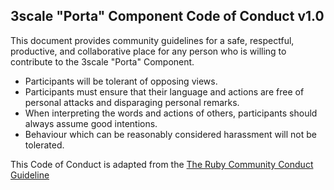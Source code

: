 ## 3scale "Porta" Component Code of Conduct v1.0

This document provides community guidelines for a safe, respectful, productive, and collaborative place for any person who is willing to contribute to the 3scale "Porta" Component.

- Participants will be tolerant of opposing views.
- Participants must ensure that their language and actions are free of personal attacks and disparaging personal remarks.
- When interpreting the words and actions of others, participants should always assume good intentions.
- Behaviour which can be reasonably considered harassment will not be tolerated.

This Code of Conduct is adapted from the [The Ruby Community Conduct Guideline](https://www.ruby-lang.org/en/conduct/)
